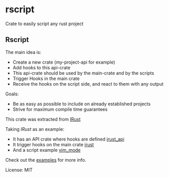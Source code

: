 # rscript

Crate to easily script any rust project
## Rscript
The main idea is:
- Create a new crate (my-project-api for example)
- Add hooks to this api-crate
- This api-crate should be used by the main-crate and by the scripts
- Trigger Hooks in the main crate
- Receive the hooks on the script side, and react to them with any output


Goals:
- Be as easy as possible to include on already established projects
- Strive for maximum compile time guarantees

This crate was extracted from [IRust](https://github.com/sigmaSd/IRust)

Taking *IRust* as an example:
- It has an API crate where hooks are defined [irust_api](https://github.com/sigmaSd/IRust/blob/master/crates/irust_api/src/lib.rs#L22)
- It trigger hooks on the main crate [irust](https://github.com/sigmaSd/IRust/blob/master/crates/irust/src/irust.rs#L136)
- And a script example [vim_mode](https://github.com/sigmaSd/IRust/tree/master/scripts_examples/script4/irust_vim)

Check out the [examples](https://github.com/sigmaSd/Rscript/tree/master/examples) for more info.

License: MIT
